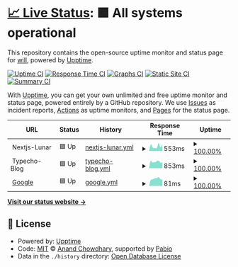 # [📈 Live Status](https://geekfanfan.github.io/upptime): <!--live status--> **🟩 All systems operational**

This repository contains the open-source uptime monitor and status page for [will](https://geekfanfan.github.io/upptime), powered by [Upptime](https://github.com/upptime/upptime).

[![Uptime CI](https://github.com/geekfanfan/upptime/workflows/Uptime%20CI/badge.svg)](https://github.com/geekfanfan/upptime/actions?query=workflow%3A%22Uptime+CI%22)
[![Response Time CI](https://github.com/geekfanfan/upptime/workflows/Response%20Time%20CI/badge.svg)](https://github.com/geekfanfan/upptime/actions?query=workflow%3A%22Response+Time+CI%22)
[![Graphs CI](https://github.com/geekfanfan/upptime/workflows/Graphs%20CI/badge.svg)](https://github.com/geekfanfan/upptime/actions?query=workflow%3A%22Graphs+CI%22)
[![Static Site CI](https://github.com/geekfanfan/upptime/workflows/Static%20Site%20CI/badge.svg)](https://github.com/geekfanfan/upptime/actions?query=workflow%3A%22Static+Site+CI%22)
[![Summary CI](https://github.com/geekfanfan/upptime/workflows/Summary%20CI/badge.svg)](https://github.com/geekfanfan/upptime/actions?query=workflow%3A%22Summary+CI%22)

With [Upptime](https://upptime.js.org), you can get your own unlimited and free uptime monitor and status page, powered entirely by a GitHub repository. We use [Issues](https://github.com/geekfanfan/upptime/issues) as incident reports, [Actions](https://github.com/geekfanfan/upptime/actions) as uptime monitors, and [Pages](https://geekfanfan.github.io/upptime) for the status page.

<!--start: status pages-->
<!-- This summary is generated by Upptime (https://github.com/upptime/upptime) -->
<!-- Do not edit this manually, your changes will be overwritten -->
<!-- prettier-ignore -->
| URL | Status | History | Response Time | Uptime |
| --- | ------ | ------- | ------------- | ------ |
| <img alt="" src="https://icons.duckduckgo.com/ip3/null.ico" height="13"> Nextjs-Lunar | 🟩 Up | [nextjs-lunar.yml](https://github.com/geekfanfan/upptime/commits/HEAD/history/nextjs-lunar.yml) | <details><summary><img alt="Response time graph" src="./graphs/nextjs-lunar/response-time-week.png" height="20"> 553ms</summary><br><a href="https://status.abcddd.xyz/history/nextjs-lunar"><img alt="Response time 640" src="https://img.shields.io/endpoint?url=https%3A%2F%2Fraw.githubusercontent.com%2Fgeekfanfan%2Fupptime%2FHEAD%2Fapi%2Fnextjs-lunar%2Fresponse-time.json"></a><br><a href="https://status.abcddd.xyz/history/nextjs-lunar"><img alt="24-hour response time 326" src="https://img.shields.io/endpoint?url=https%3A%2F%2Fraw.githubusercontent.com%2Fgeekfanfan%2Fupptime%2FHEAD%2Fapi%2Fnextjs-lunar%2Fresponse-time-day.json"></a><br><a href="https://status.abcddd.xyz/history/nextjs-lunar"><img alt="7-day response time 553" src="https://img.shields.io/endpoint?url=https%3A%2F%2Fraw.githubusercontent.com%2Fgeekfanfan%2Fupptime%2FHEAD%2Fapi%2Fnextjs-lunar%2Fresponse-time-week.json"></a><br><a href="https://status.abcddd.xyz/history/nextjs-lunar"><img alt="30-day response time 657" src="https://img.shields.io/endpoint?url=https%3A%2F%2Fraw.githubusercontent.com%2Fgeekfanfan%2Fupptime%2FHEAD%2Fapi%2Fnextjs-lunar%2Fresponse-time-month.json"></a><br><a href="https://status.abcddd.xyz/history/nextjs-lunar"><img alt="1-year response time 640" src="https://img.shields.io/endpoint?url=https%3A%2F%2Fraw.githubusercontent.com%2Fgeekfanfan%2Fupptime%2FHEAD%2Fapi%2Fnextjs-lunar%2Fresponse-time-year.json"></a></details> | <details><summary><a href="https://status.abcddd.xyz/history/nextjs-lunar">100.00%</a></summary><a href="https://status.abcddd.xyz/history/nextjs-lunar"><img alt="All-time uptime 100.00%" src="https://img.shields.io/endpoint?url=https%3A%2F%2Fraw.githubusercontent.com%2Fgeekfanfan%2Fupptime%2FHEAD%2Fapi%2Fnextjs-lunar%2Fuptime.json"></a><br><a href="https://status.abcddd.xyz/history/nextjs-lunar"><img alt="24-hour uptime 100.00%" src="https://img.shields.io/endpoint?url=https%3A%2F%2Fraw.githubusercontent.com%2Fgeekfanfan%2Fupptime%2FHEAD%2Fapi%2Fnextjs-lunar%2Fuptime-day.json"></a><br><a href="https://status.abcddd.xyz/history/nextjs-lunar"><img alt="7-day uptime 100.00%" src="https://img.shields.io/endpoint?url=https%3A%2F%2Fraw.githubusercontent.com%2Fgeekfanfan%2Fupptime%2FHEAD%2Fapi%2Fnextjs-lunar%2Fuptime-week.json"></a><br><a href="https://status.abcddd.xyz/history/nextjs-lunar"><img alt="30-day uptime 100.00%" src="https://img.shields.io/endpoint?url=https%3A%2F%2Fraw.githubusercontent.com%2Fgeekfanfan%2Fupptime%2FHEAD%2Fapi%2Fnextjs-lunar%2Fuptime-month.json"></a><br><a href="https://status.abcddd.xyz/history/nextjs-lunar"><img alt="1-year uptime 100.00%" src="https://img.shields.io/endpoint?url=https%3A%2F%2Fraw.githubusercontent.com%2Fgeekfanfan%2Fupptime%2FHEAD%2Fapi%2Fnextjs-lunar%2Fuptime-year.json"></a></details>
| <img alt="" src="https://icons.duckduckgo.com/ip3/null.ico" height="13"> Typecho-Blog | 🟩 Up | [typecho-blog.yml](https://github.com/geekfanfan/upptime/commits/HEAD/history/typecho-blog.yml) | <details><summary><img alt="Response time graph" src="./graphs/typecho-blog/response-time-week.png" height="20"> 853ms</summary><br><a href="https://status.abcddd.xyz/history/typecho-blog"><img alt="Response time 1244" src="https://img.shields.io/endpoint?url=https%3A%2F%2Fraw.githubusercontent.com%2Fgeekfanfan%2Fupptime%2FHEAD%2Fapi%2Ftypecho-blog%2Fresponse-time.json"></a><br><a href="https://status.abcddd.xyz/history/typecho-blog"><img alt="24-hour response time 976" src="https://img.shields.io/endpoint?url=https%3A%2F%2Fraw.githubusercontent.com%2Fgeekfanfan%2Fupptime%2FHEAD%2Fapi%2Ftypecho-blog%2Fresponse-time-day.json"></a><br><a href="https://status.abcddd.xyz/history/typecho-blog"><img alt="7-day response time 853" src="https://img.shields.io/endpoint?url=https%3A%2F%2Fraw.githubusercontent.com%2Fgeekfanfan%2Fupptime%2FHEAD%2Fapi%2Ftypecho-blog%2Fresponse-time-week.json"></a><br><a href="https://status.abcddd.xyz/history/typecho-blog"><img alt="30-day response time 951" src="https://img.shields.io/endpoint?url=https%3A%2F%2Fraw.githubusercontent.com%2Fgeekfanfan%2Fupptime%2FHEAD%2Fapi%2Ftypecho-blog%2Fresponse-time-month.json"></a><br><a href="https://status.abcddd.xyz/history/typecho-blog"><img alt="1-year response time 1244" src="https://img.shields.io/endpoint?url=https%3A%2F%2Fraw.githubusercontent.com%2Fgeekfanfan%2Fupptime%2FHEAD%2Fapi%2Ftypecho-blog%2Fresponse-time-year.json"></a></details> | <details><summary><a href="https://status.abcddd.xyz/history/typecho-blog">100.00%</a></summary><a href="https://status.abcddd.xyz/history/typecho-blog"><img alt="All-time uptime 99.86%" src="https://img.shields.io/endpoint?url=https%3A%2F%2Fraw.githubusercontent.com%2Fgeekfanfan%2Fupptime%2FHEAD%2Fapi%2Ftypecho-blog%2Fuptime.json"></a><br><a href="https://status.abcddd.xyz/history/typecho-blog"><img alt="24-hour uptime 100.00%" src="https://img.shields.io/endpoint?url=https%3A%2F%2Fraw.githubusercontent.com%2Fgeekfanfan%2Fupptime%2FHEAD%2Fapi%2Ftypecho-blog%2Fuptime-day.json"></a><br><a href="https://status.abcddd.xyz/history/typecho-blog"><img alt="7-day uptime 100.00%" src="https://img.shields.io/endpoint?url=https%3A%2F%2Fraw.githubusercontent.com%2Fgeekfanfan%2Fupptime%2FHEAD%2Fapi%2Ftypecho-blog%2Fuptime-week.json"></a><br><a href="https://status.abcddd.xyz/history/typecho-blog"><img alt="30-day uptime 99.77%" src="https://img.shields.io/endpoint?url=https%3A%2F%2Fraw.githubusercontent.com%2Fgeekfanfan%2Fupptime%2FHEAD%2Fapi%2Ftypecho-blog%2Fuptime-month.json"></a><br><a href="https://status.abcddd.xyz/history/typecho-blog"><img alt="1-year uptime 99.86%" src="https://img.shields.io/endpoint?url=https%3A%2F%2Fraw.githubusercontent.com%2Fgeekfanfan%2Fupptime%2FHEAD%2Fapi%2Ftypecho-blog%2Fuptime-year.json"></a></details>
| <img alt="" src="https://icons.duckduckgo.com/ip3/www.google.com.ico" height="13"> [Google](https://www.google.com) | 🟩 Up | [google.yml](https://github.com/geekfanfan/upptime/commits/HEAD/history/google.yml) | <details><summary><img alt="Response time graph" src="./graphs/google/response-time-week.png" height="20"> 81ms</summary><br><a href="https://status.abcddd.xyz/history/google"><img alt="Response time 119" src="https://img.shields.io/endpoint?url=https%3A%2F%2Fraw.githubusercontent.com%2Fgeekfanfan%2Fupptime%2FHEAD%2Fapi%2Fgoogle%2Fresponse-time.json"></a><br><a href="https://status.abcddd.xyz/history/google"><img alt="24-hour response time 75" src="https://img.shields.io/endpoint?url=https%3A%2F%2Fraw.githubusercontent.com%2Fgeekfanfan%2Fupptime%2FHEAD%2Fapi%2Fgoogle%2Fresponse-time-day.json"></a><br><a href="https://status.abcddd.xyz/history/google"><img alt="7-day response time 81" src="https://img.shields.io/endpoint?url=https%3A%2F%2Fraw.githubusercontent.com%2Fgeekfanfan%2Fupptime%2FHEAD%2Fapi%2Fgoogle%2Fresponse-time-week.json"></a><br><a href="https://status.abcddd.xyz/history/google"><img alt="30-day response time 120" src="https://img.shields.io/endpoint?url=https%3A%2F%2Fraw.githubusercontent.com%2Fgeekfanfan%2Fupptime%2FHEAD%2Fapi%2Fgoogle%2Fresponse-time-month.json"></a><br><a href="https://status.abcddd.xyz/history/google"><img alt="1-year response time 119" src="https://img.shields.io/endpoint?url=https%3A%2F%2Fraw.githubusercontent.com%2Fgeekfanfan%2Fupptime%2FHEAD%2Fapi%2Fgoogle%2Fresponse-time-year.json"></a></details> | <details><summary><a href="https://status.abcddd.xyz/history/google">100.00%</a></summary><a href="https://status.abcddd.xyz/history/google"><img alt="All-time uptime 99.96%" src="https://img.shields.io/endpoint?url=https%3A%2F%2Fraw.githubusercontent.com%2Fgeekfanfan%2Fupptime%2FHEAD%2Fapi%2Fgoogle%2Fuptime.json"></a><br><a href="https://status.abcddd.xyz/history/google"><img alt="24-hour uptime 100.00%" src="https://img.shields.io/endpoint?url=https%3A%2F%2Fraw.githubusercontent.com%2Fgeekfanfan%2Fupptime%2FHEAD%2Fapi%2Fgoogle%2Fuptime-day.json"></a><br><a href="https://status.abcddd.xyz/history/google"><img alt="7-day uptime 100.00%" src="https://img.shields.io/endpoint?url=https%3A%2F%2Fraw.githubusercontent.com%2Fgeekfanfan%2Fupptime%2FHEAD%2Fapi%2Fgoogle%2Fuptime-week.json"></a><br><a href="https://status.abcddd.xyz/history/google"><img alt="30-day uptime 100.00%" src="https://img.shields.io/endpoint?url=https%3A%2F%2Fraw.githubusercontent.com%2Fgeekfanfan%2Fupptime%2FHEAD%2Fapi%2Fgoogle%2Fuptime-month.json"></a><br><a href="https://status.abcddd.xyz/history/google"><img alt="1-year uptime 99.96%" src="https://img.shields.io/endpoint?url=https%3A%2F%2Fraw.githubusercontent.com%2Fgeekfanfan%2Fupptime%2FHEAD%2Fapi%2Fgoogle%2Fuptime-year.json"></a></details>

<!--end: status pages-->

[**Visit our status website →**](https://geekfanfan.github.io/upptime)

## 📄 License

- Powered by: [Upptime](https://github.com/upptime/upptime)
- Code: [MIT](./LICENSE) © [Anand Chowdhary](https://anandchowdhary.com), supported by [Pabio](https://pabio.com)
- Data in the `./history` directory: [Open Database License](https://opendatacommons.org/licenses/odbl/1-0/)
